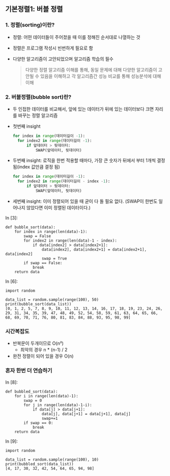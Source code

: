 ## 기본정렬1: 버블 정렬

### 1. 정렬(sorting)이란?

- 정렬: 어떤 데이터들이 주어졌을 때 이를 정해진 순서대로 나열하는 것

- 정렬은 프로그램 작성시 빈번하게 필요로 함

- 다양한 알고리즘이 고안되었으며 알고리즘 학습의 필수

  > 다양한 정렬 알고리즘 이해를 통해, 동일 문제에 대해 다양한 알고리즘이 고안될 수 있음을 이해하고
  > 각 알고리즘간 성능 비교를 통해 성능분석에 대해 이해

### 2. 버블정렬(bubble sort)란?

- 두 인접한 데이터를 비교해서, 앞에 있는 데이터가 뒤에 있는 데이터보다 크면 자리를 바꾸는 정렬 알고리즘

- 첫번째 insight

  ```python
  for index in range(데이터길이 -1):
    for index2 in range(데이터길이 -1):
        if 앞데이터 > 뒷데이터:
            SWAP(앞데이터, 뒷데이터)
  ```

- 두번째 insight: 로직을 한번 적용할 때마다, 가장 큰 숫자가 뒤에서 부터 1개씩 결정됨(index 값만큼 결정 됨)

  ```python
  for index in range(데이터길이 -1):
    for index2 in range(데이터길이 - index -1):
        if 앞데이터 > 뒷데이터:
            SWAP(앞데이터, 뒷데이터)
  ```

- 세번째 insight: 이미 정렬되어 있을 때 굳이 다 돌 필요 없다. (SWAP이 한번도 일어나지 않았다면 이미 정렬된 데이터이다.)

In [3]:

```
def bubble_sort(data):
    for index in range(len(data)-1):
        swap = False
        for index2 in range(len(data)-1 - index):
            if data[index2] > data[index2+1]:
                data[index2], data[index2+1] = data[index2+1], data[index2]
                swap = True
        if swap == False:
            break
    return data
```

In [6]:

```
import random

data_list = random.sample(range(100), 50)
print(bubble_sort(data_list))
[0, 1, 2, 5, 7, 8, 9, 10, 11, 12, 13, 14, 16, 17, 18, 19, 23, 24, 26, 29, 31, 34, 35, 39, 47, 48, 49, 52, 54, 58, 59, 61, 63, 64, 65, 66, 68, 69, 70, 71, 76, 80, 81, 83, 84, 88, 93, 95, 98, 99]
```

### 시간복잡도

- 반복문이 두개이므로 O(n²)
  - 최악의 경우 n * (n-1) / 2
- 완전 정렬이 되어 있을 경우 O(n)

### 혼자 한번 더 연습하기

In [8]:

```
def bubbled_sort(data):
    for i in range(len(data)-1):
        swap = 0
        for j in range(len(data)-1-i):
            if data[j] > data[j+1]:
                data[j], data[j+1] = data[j+1], data[j]
                swap+=1
        if swap == 0:
            break
    return data
```

In [9]:

```
import random

data_list = random.sample(range(100), 10)
print(bubbled_sort(data_list))
[4, 17, 30, 32, 42, 54, 64, 65, 94, 98]
```